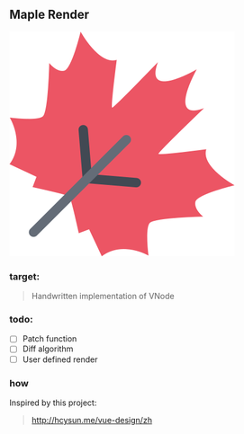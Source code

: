 ## Maple Render

[![](template/maplerender.svg)](https://github.com/xiaomiwujiecao/maple-render)


### target:

> Handwritten implementation of VNode


### todo:

 - [ ] Patch function
 - [ ] Diff algorithm
 - [ ] User defined render

### how

Inspired by this project:


> http://hcysun.me/vue-design/zh



